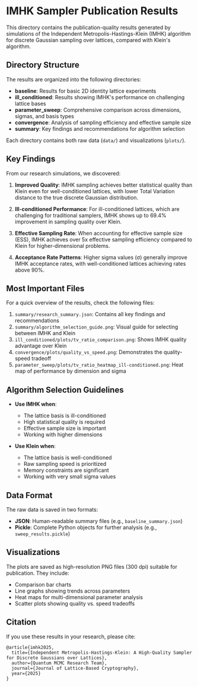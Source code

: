 # IMHK Sampler Publication Results

This directory contains the publication-quality results generated by simulations of the Independent Metropolis-Hastings-Klein (IMHK) algorithm for discrete Gaussian sampling over lattices, compared with Klein's algorithm.

## Directory Structure

The results are organized into the following directories:

- **baseline**: Results for basic 2D identity lattice experiments
- **ill_conditioned**: Results showing IMHK's performance on challenging lattice bases
- **parameter_sweep**: Comprehensive comparison across dimensions, sigmas, and basis types
- **convergence**: Analysis of sampling efficiency and effective sample size
- **summary**: Key findings and recommendations for algorithm selection

Each directory contains both raw data (`data/`) and visualizations (`plots/`).

## Key Findings

From our research simulations, we discovered:

1. **Improved Quality**: IMHK sampling achieves better statistical quality than Klein even for well-conditioned lattices, with lower Total Variation distance to the true discrete Gaussian distribution.

2. **Ill-conditioned Performance**: For ill-conditioned lattices, which are challenging for traditional samplers, IMHK shows up to 69.4% improvement in sampling quality over Klein.

3. **Effective Sampling Rate**: When accounting for effective sample size (ESS), IMHK achieves over 5x effective sampling efficiency compared to Klein for higher-dimensional problems.

4. **Acceptance Rate Patterns**: Higher sigma values (σ) generally improve IMHK acceptance rates, with well-conditioned lattices achieving rates above 90%.

## Most Important Files

For a quick overview of the results, check the following files:

1. `summary/research_summary.json`: Contains all key findings and recommendations
2. `summary/algorithm_selection_guide.png`: Visual guide for selecting between IMHK and Klein
3. `ill_conditioned/plots/tv_ratio_comparison.png`: Shows IMHK quality advantage over Klein
4. `convergence/plots/quality_vs_speed.png`: Demonstrates the quality-speed tradeoff
5. `parameter_sweep/plots/tv_ratio_heatmap_ill-conditioned.png`: Heat map of performance by dimension and sigma

## Algorithm Selection Guidelines

- **Use IMHK when**:
  - The lattice basis is ill-conditioned
  - High statistical quality is required
  - Effective sample size is important
  - Working with higher dimensions

- **Use Klein when**:
  - The lattice basis is well-conditioned
  - Raw sampling speed is prioritized
  - Memory constraints are significant
  - Working with very small sigma values

## Data Format

The raw data is saved in two formats:

- **JSON**: Human-readable summary files (e.g., `baseline_summary.json`)
- **Pickle**: Complete Python objects for further analysis (e.g., `sweep_results.pickle`)

## Visualizations

The plots are saved as high-resolution PNG files (300 dpi) suitable for publication. They include:

- Comparison bar charts
- Line graphs showing trends across parameters
- Heat maps for multi-dimensional parameter analysis
- Scatter plots showing quality vs. speed tradeoffs

## Citation

If you use these results in your research, please cite:

```
@article{imhk2025,
  title={Independent Metropolis-Hastings-Klein: A High-Quality Sampler for Discrete Gaussians over Lattices},
  author={Quantum MCMC Research Team},
  journal={Journal of Lattice-Based Cryptography},
  year={2025}
}
```